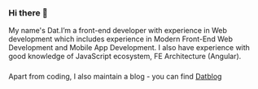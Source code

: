 ### Hi there 👋

My name's Dat.I’m a front-end developer with experience in Web development which includes experience 
in Modern Front-End Web Development and Mobile App Development. I also have experience with
good knowledge of JavaScript ecosystem, FE Architecture (Angular).
###
Apart from coding, I also maintain a blog - you can find  <a href="https://codedao.tech.blog/">Datblog</a>
###
